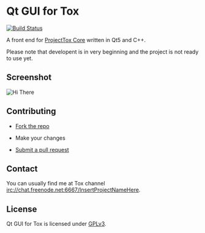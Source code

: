 # Qt GUI for Tox

[![Build Status](https://travis-ci.org/nurupo/ProjectTox-Qt-GUI.png?branch=master)](https://github.com/nurupo/ProjectTox-Qt-GUI)

A front end for [ProjectTox Core](https://github.com/irungentoo/ProjectTox-Core) written in Qt5 and C++.

Please note that developent is in very beginning and the project is not ready to use yet.

## Screenshot

![Hi There](https://raw.github.com/nurupo/ProjectTox-Qt-GUI/master/screenshot.png "Version 0.1.0 running on Windows 7")

## Contributing

* [Fork the repo](https://help.github.com/articles/fork-a-repo)

* Make your changes

* [Submit a pull request](https://help.github.com/articles/using-pull-requests)

## Contact

You can usually find me at Tox channel [irc://chat.freenode.net:6667/InsertProjectNameHere](irc://chat.freenode.net:6667/InsertProjectNameHere).

## License

Qt GUI for Tox is licensed under [GPLv3](COPYING).
